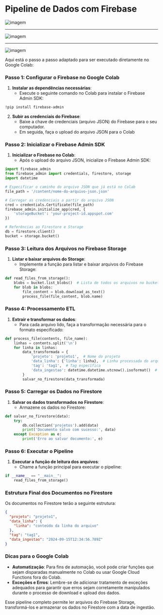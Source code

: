 # Pipeline de Dados com Firebase

![imagem](https://static.wixstatic.com/media/837d8d_962fd81cd2a24fde91e4a36f223cd549~mv2.png/v1/fill/w_838,h_439,al_c,lg_1,q_90,enc_auto/837d8d_962fd81cd2a24fde91e4a36f223cd549~mv2.png)

---

![imagem](https://static.wixstatic.com/media/837d8d_0111fb6cae764deebfefcbf97ba128a4~mv2.png/v1/fill/w_838,h_590,al_c,lg_1,q_90,enc_auto/837d8d_0111fb6cae764deebfefcbf97ba128a4~mv2.png)

---

![imagem](https://static.wixstatic.com/media/837d8d_f4802f3a971f4901bb2971a4bd2b00c7~mv2.png/v1/fill/w_837,h_365,al_c,lg_1,q_85,enc_auto/837d8d_f4802f3a971f4901bb2971a4bd2b00c7~mv2.png)

Aqui está o passo a passo adaptado para ser executado diretamente no Google Colab:

### Passo 1: Configurar o Firebase no Google Colab

1. **Instalar as dependências necessárias**:
   - Execute o seguinte comando no Colab para instalar o Firebase Admin SDK:

```bash
!pip install firebase-admin
```

2. **Subir as credenciais do Firebase**:
   - Baixe a chave de credenciais (arquivo JSON) do Firebase para o seu computador.
   - Em seguida, faça o upload do arquivo JSON para o Colab

### Passo 2: Inicializar o Firebase Admin SDK

1. **Inicializar o Firebase no Colab**:
   - Após o upload do arquivo JSON, inicialize o Firebase Admin SDK:

```python
import firebase_admin
from firebase_admin import credentials, firestore, storage
import datetime

# Especificar o caminho do arquivo JSON que já está no Colab
file_path = '/content/nome-do-arquivo-json.json'

# Carregar as credenciais a partir do arquivo JSON
cred = credentials.Certificate(file_path)
firebase_admin.initialize_app(cred, {
    'storageBucket': 'your-project-id.appspot.com'
})

# Referências ao Firestore e Storage
db = firestore.client()
bucket = storage.bucket()
```

### Passo 3: Leitura dos Arquivos no Firebase Storage

1. **Listar e baixar arquivos do Storage**:
   - Implemente a função para listar e baixar arquivos do Firebase Storage:

```python
def read_files_from_storage():
    blobs = bucket.list_blobs()  # Lista de todos os arquivos no bucket
    for blob in blobs:
        file_content = blob.download_as_text()
        process_file(file_content, blob.name)
```

### Passo 4: Processamento ETL

1. **Extrair e transformar os dados**:
   - Para cada arquivo lido, faça a transformação necessária para o formato especificado:

```python
def process_file(contents, file_name):
    linhas = contents.split('\n')
    for linha in linhas:
        data_transformada = {
            'projeto': 'projeto1',  # Nome do projeto
            'data_linha': {'linha': linha},  # Linha processada do arquivo
            'tag': 'tag1',  # Tag específica
            'data_ingestao': datetime.datetime.utcnow().isoformat()  # Data de ingestão
        }
        salvar_no_firestore(data_transformada)
```

### Passo 5: Carregar os Dados no Firestore

1. **Salvar os dados transformados no Firestore**:
   - Armazene os dados no Firestore:

```python
def salvar_no_firestore(data):
    try:
        db.collection('projetos').add(data)
        print('Documento salvo com sucesso:', data)
    except Exception as e:
        print('Erro ao salvar documento:', e)
```

### Passo 6: Executar o Pipeline

1. **Executar a função de leitura dos arquivos**:
   - Chame a função principal para executar o pipeline:

```python
if __name__ == "__main__":
    read_files_from_storage()
```

### Estrutura Final dos Documentos no Firestore

Os documentos no Firestore terão a seguinte estrutura:

```json
{
  "projeto": "projeto1",
  "data_linha": {
    "linha": "conteúdo da linha do arquivo"
  },
  "tag": "tag1",
  "data_ingestao": "2024-09-15T12:34:56.789Z"
}
```

### Dicas para o Google Colab

- **Automatização**: Para fins de automação, você pode criar funções que sejam disparadas manualmente no Colab ou usar Google Cloud Functions fora do Colab.
- **Exceções e Erros**: Lembre-se de adicionar tratamento de exceções adequados para garantir que erros sejam corretamente manipulados durante o processo de download e upload dos dados.

Esse pipeline completo permite ler arquivos do Firebase Storage, transformá-los e armazenar os dados no Firestore com a data de ingestão.